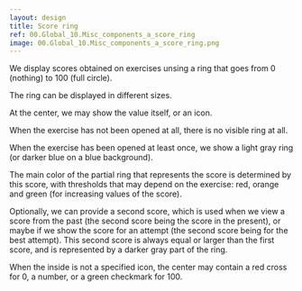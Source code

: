 ```yaml
---
layout: design
title: Score ring
ref: 00.Global_10.Misc_components_a_score_ring
image: 00.Global_10.Misc_components_a_score_ring.png
---
```


We display scores obtained on exercises unsing a ring that goes from 0 (nothing) to 100 (full circle).

The ring can be displayed in different sizes.

At the center, we may show the value itself, or an icon.

When the exercise has not been opened at all, there is no visible ring at all.

When the exercise has been opened at least once, we show a light gray ring (or darker blue on a blue background).

The main color of the partial ring that represents the score is determined by this score, with thresholds that may depend on the exercise: red, orange and green (for increasing values of the score).

Optionally, we can provide a second score, which is used when we view a score from the past (the second score being the score in the present), or maybe if we show the score for an attempt (the second score being for the best attempt). This second score is always equal or larger than the first score, and is represented by a darker gray part of the ring.

When the inside is not a specified icon, the center may contain a red cross for 0, a number, or a green checkmark for 100.

